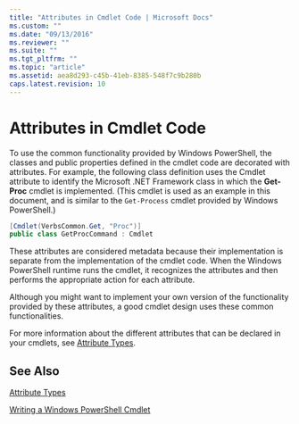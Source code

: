 ```yaml
---
title: "Attributes in Cmdlet Code | Microsoft Docs"
ms.custom: ""
ms.date: "09/13/2016"
ms.reviewer: ""
ms.suite: ""
ms.tgt_pltfrm: ""
ms.topic: "article"
ms.assetid: aea8d293-c45b-41eb-8385-548f7c9b280b
caps.latest.revision: 10
---
```

# Attributes in Cmdlet Code

To use the common functionality provided by Windows PowerShell, the classes and public properties defined in the cmdlet code are decorated with attributes. For example, the following class definition uses the Cmdlet attribute to identify the Microsoft .NET Framework class in which the **Get-Proc** cmdlet is implemented. (This cmdlet is used as an example in this document, and is similar to the `Get-Process` cmdlet provided by Windows PowerShell.)

```csharp
[Cmdlet(VerbsCommon.Get, "Proc")]
public class GetProcCommand : Cmdlet
```

 These attributes are considered metadata because their implementation is separate from the implementation of the cmdlet code. When the Windows PowerShell runtime runs the cmdlet, it recognizes the attributes and then performs the appropriate action for each attribute.

 Although you might want to implement your own version of the functionality provided by these attributes, a good cmdlet design uses these common functionalities.

 For more information about the different attributes that can be declared in your cmdlets, see [Attribute Types](./attribute-types.md).

## See Also

 [Attribute Types](./attribute-types.md)

 [Writing a Windows PowerShell Cmdlet](./writing-a-windows-powershell-cmdlet.md)
